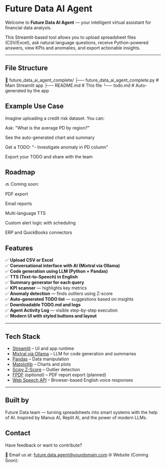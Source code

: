 # Future Data AI Agent

Welcome to **Future Data AI Agent** — your intelligent virtual assistant for financial data analysis.

This Streamlit-based tool allows you to upload spreadsheet files (CSV/Excel), ask natural language questions, receive Python-powered answers, view KPIs and anomalies, and export actionable insights.

---
## File Structure

📁 future_data_ai_agent_complete/
├── future_data_ai_agent_complete.py   # Main Streamlit app
├── README.md                          # This file
└── todo.md                            # Auto-generated by the app


## Example Use Case

Imagine uploading a credit risk dataset. You can:

Ask: "What is the average PD by region?"

See the auto-generated chart and summary

Get a TODO: "- Investigate anomaly in PD column"

Export your TODO and share with the team


## Roadmap
🔜 Coming soon:

PDF export

Email reports

Multi-language TTS

Custom alert logic with scheduling

ERP and QuickBooks connectors


##  Features

✅ **Upload CSV or Excel**  
✅ **Conversational interface with AI (Mixtral via Ollama)**  
✅ **Code generation using LLM (Python + Pandas)**  
✅ **TTS (Text-to-Speech) in English**  
✅ **Summary generator for each query**  
✅ **KPI scanner** — highlights key metrics  
✅ **Anomaly detection** — finds outliers using Z-score  
✅ **Auto-generated TODO list** — suggestions based on insights  
✅ **Downloadable TODO.md and logs**  
✅ **Agent Activity Log** — visible step-by-step execution  
✅ **Modern UI with styled buttons and layout**

---

##  Tech Stack

- [Streamlit](https://streamlit.io) – UI and app runtime  
- [Mixtral via Ollama](https://ollama.com/library/mixtral) – LLM for code generation and summaries  
- [Pandas](https://pandas.pydata.org) – Data manipulation  
- [Matplotlib](https://matplotlib.org) – Charts and plots  
- [Scipy Z-Score](https://docs.scipy.org/doc/scipy/) – Outlier detection  
- [FPDF](https://pyfpdf.github.io/fpdf2/) *(optional)* – PDF report export (planned)  
- [Web Speech API](https://developer.mozilla.org/en-US/docs/Web/API/SpeechSynthesis) – Browser-based English voice responses

---


## Built by
Future Data team — turning spreadsheets into smart systems with the help of AI.
Inspired by Manus AI, Replit AI, and the power of modern LLMs.


## Contact
Have feedback or want to contribute?

📧 Email us at: future.data.agent@yourdomain.com
🌐 Website (Coming Soon): 